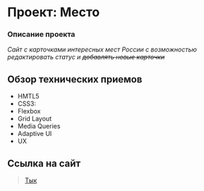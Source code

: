 # Проект: Место

### Описание проекта
*Сайт с карточками интересных мест России с возможностью*<br/>
*редактировать статус и ~~добавлять новые карточки~~*

## Обзор технических приемов
* HMTL5
* CSS3:
 * Flexbox
 * Grid Layout
 * Media Queries
 * Adaptive UI
* UX

## Ссылка на сайт
 > [Тык](https://nikbuhta.github.io/mesto/)